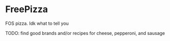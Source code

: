 # FreePizza
FOS pizza. Idk what to tell you

TODO: find good brands and/or recipes for cheese, pepperoni, and sausage
